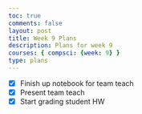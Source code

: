 ```yaml
---
toc: true
comments: false
layout: post
title: Week 9 Plans
description: Plans for week 9
courses: { compsci: {week: 9} }
type: plans
---
```


- [x] Finish up notebook for team teach
- [x] Present team teach
- [x] Start grading student HW